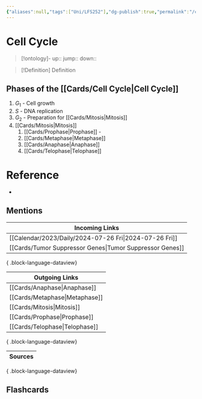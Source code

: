 ```yaml
---
{"aliases":null,"tags":["Uni/LFS252"],"dg-publish":true,"permalink":"/cards/cell-cycle/","dgPassFrontmatter":true}
---
```


# Cell Cycle

> [!ontology]-
> up:: 
> jump:: 
> down:: 

> [!Definition] Definition

## Phases of the [[Cards/Cell Cycle\|Cell Cycle]]

1. $G_1$ - Cell growth
2. $S$ - DNA replication
3. $G_2$ - Preparation for [[Cards/Mitosis\|Mitosis]]
4. [[Cards/Mitosis\|Mitosis]]
	1. [[Cards/Prophase\|Prophase]] - 
	2. [[Cards/Metaphase\|Metaphase]]
	3. [[Cards/Anaphase\|Anaphase]]
	4. [[Cards/Telophase\|Telophase]]

# Reference

- 

## Mentions

| Incoming Links                                              |
| ----------------------------------------------------------- |
| [[Calendar/2023/Daily/2024-07-26 Fri\|2024-07-26 Fri]]   |
| [[Cards/Tumor Suppressor Genes\|Tumor Suppressor Genes]] |

{ .block-language-dataview}

| Outgoing Links                    |
| --------------------------------- |
| [[Cards/Anaphase\|Anaphase]]   |
| [[Cards/Metaphase\|Metaphase]] |
| [[Cards/Mitosis\|Mitosis]]     |
| [[Cards/Prophase\|Prophase]]   |
| [[Cards/Telophase\|Telophase]] |

{ .block-language-dataview}

| Sources |
| ------- |

{ .block-language-dataview}

## Flashcards